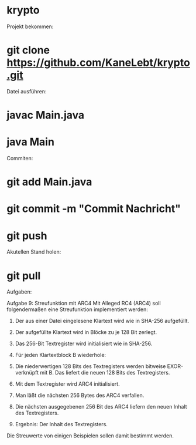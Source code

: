 # krypto

Projekt bekommen:

# git clone https://github.com/KaneLebt/krypto.git


Datei ausführen:
# javac Main.java
# java Main

Commiten:
# git add  Main.java
# git commit -m "Commit Nachricht"
# git push

Akutellen Stand holen:
# git pull

Aufgaben:

Aufgabe 9: Streufunktion mit ARC4
Mit Alleged RC4 (ARC4) soll folgendermaßen eine Streufunktion implementiert werden:

1. Der aus einer Datei eingelesene Klartext wird wie in SHA-256 aufgefüllt.

2. Der aufgefüllte Klartext wird in Blöcke zu je 128 Bit zerlegt.

3. Das 256-Bit Textregister wird initialisiert wie in SHA-256.
4. Für jeden Klartextblock B wiederhole:

5. Die niederwertigen 128 Bits des Textregisters werden bitweise EXOR-verknüpft mit B. 
Das liefert die neuen 128 Bits des Textregisters.

6. Mit dem Textregister wird ARC4 initialisiert.

7. Man läßt die nächsten 256 Bytes des ARC4 verfallen.
8. Die nächsten ausgegebenen 256 Bit des ARC4 liefern den neuen Inhalt des Textregisters.

9. Ergebnis: Der Inhalt des Textregisters.

Die Streuwerte von einigen Beispielen sollen damit bestimmt werden. 
